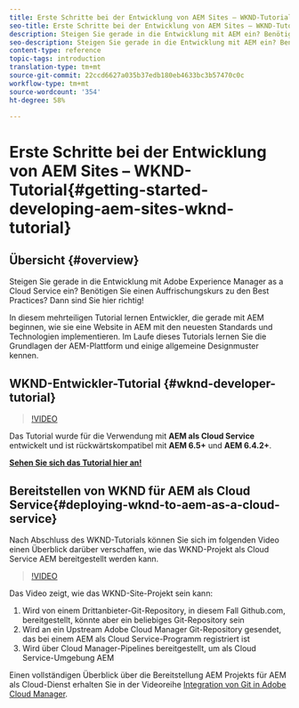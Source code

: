 ```yaml
---
title: Erste Schritte bei der Entwicklung von AEM Sites – WKND-Tutorial
seo-title: Erste Schritte bei der Entwicklung von AEM Sites – WKND-Tutorial
description: Steigen Sie gerade in die Entwicklung mit AEM ein? Benötigen Sie einen Auffrischungskurs zu Best Practices? Dann sind Sie hier richtig! In diesem mehrteiligen Tutorial lernen Entwickler, die gerade mit AEM beginnen, wie sie eine Website in AEM mit den neuesten Standards und Technologien implementieren.
seo-description: Steigen Sie gerade in die Entwicklung mit AEM ein? Benötigen Sie einen Auffrischungskurs zu Best Practices? Dann sind Sie hier richtig! In diesem mehrteiligen Tutorial lernen Entwickler, die gerade mit AEM beginnen, wie sie eine Website in AEM mit den neuesten Standards und Technologien implementieren.
content-type: reference
topic-tags: introduction
translation-type: tm+mt
source-git-commit: 22ccd6627a035b37edb180eb4633bc3b57470c0c
workflow-type: tm+mt
source-wordcount: '354'
ht-degree: 58%

---
```



# Erste Schritte bei der Entwicklung von AEM Sites – WKND-Tutorial{#getting-started-developing-aem-sites-wknd-tutorial}

## Übersicht {#overview}

Steigen Sie gerade in die Entwicklung mit Adobe Experience Manager as a Cloud Service ein? Benötigen Sie einen Auffrischungskurs zu den Best Practices? Dann sind Sie hier richtig!

In diesem mehrteiligen Tutorial lernen Entwickler, die gerade mit AEM beginnen, wie sie eine Website in AEM mit den neuesten Standards und Technologien implementieren. Im Laufe dieses Tutorials lernen Sie die Grundlagen der AEM-Plattform und einige allgemeine Designmuster kennen.

## WKND-Entwickler-Tutorial {#wknd-developer-tutorial}

>[!VIDEO](https://video.tv.adobe.com/v/30476?quality=12&learn=on)

Das Tutorial wurde für die Verwendung mit **AEM als Cloud Service** entwickelt und ist rückwärtskompatibel mit **AEM 6.5+** und **AEM 6.4.2+**.

**[Sehen Sie sich das Tutorial hier an!](https://docs.adobe.com/content/help/de-DE/experience-manager-learn/getting-started-wknd-tutorial-develop/overview.html)**

## Bereitstellen von WKND für AEM als Cloud Service{#deploying-wknd-to-aem-as-a-cloud-service}

Nach Abschluss des WKND-Tutorials können Sie sich im folgenden Video einen Überblick darüber verschaffen, wie das WKND-Projekt als Cloud Service AEM bereitgestellt werden kann.

>[!VIDEO](https://video.tv.adobe.com/v/30191?quality=12&learn=on)

Das Video zeigt, wie das WKND-Site-Projekt sein kann:

1. Wird von einem Drittanbieter-Git-Repository, in diesem Fall Github.com, bereitgestellt, könnte aber ein beliebiges Git-Repository sein
2. Wird an ein Upstream Adobe Cloud Manager Git-Repository gesendet, das bei einem AEM als Cloud Service-Programm registriert ist
3. Wird über Cloud Manager-Pipelines bereitgestellt, um als Cloud Service-Umgebung AEM

Einen vollständigen Überblick über die Bereitstellung AEM Projekts für AEM als Cloud-Dienst erhalten Sie in der Videoreihe [Integration von Git in Adobe Cloud Manager](https://docs.adobe.com/content/help/en/experience-manager-cloud-manager/using/managing-code/setup-cloud-manager-git-integration.html).
